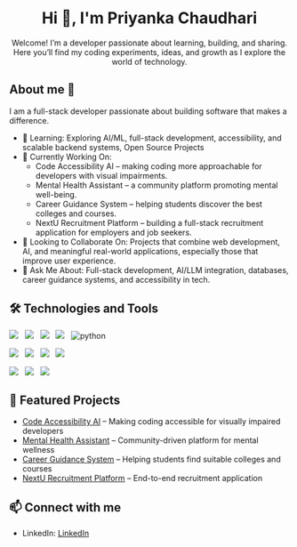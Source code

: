 <div align="center">
<h1>Hi 👋, I'm Priyanka Chaudhari</h1>
<p>Welcome! I’m a developer passionate about learning, building, and sharing. Here you’ll find my coding experiments, ideas, and growth as I explore the world of technology. </p>
</div>


<!---</div>
<div align="center">
<img src="https://img.shields.io/badge/javascript-%23323330.svg?style=for-the-badge&logo=javascript&logoColor=%23F7DF1E" alt="javascript">&nbsp;
<img src="https://img.shields.io/badge/python-3670A0?style=for-the-badge&logo=python&logoColor=ffdd54" alt="python">&nbsp;
<img src="https://img.shields.io/badge/html5-%23E34F26.svg?style=for-the-badge&logo=html5&logoColor=white" alt="html5">&nbsp;
<img src="https://img.shields.io/badge/css3-%231572B6.svg?style=for-the-badge&logo=css3&logoColor=white" alt="css3">&nbsp;
<img src="https://img.shields.io/badge/Frontend-React-blue?logo=react&logoColor=white" alt="React">&nbsp;
<img src="https://img.shields.io/badge/Backend-Node.js-green?logo=node.js&logoColor=white" alt="Node.js">&nbsp;
<img src="https://img.shields.io/badge/express.js-%23404d59.svg?style=for-the-badge&logo=express&logoColor=%2361DAFB" alt="express.js">&nbsp;
<img src="https://img.shields.io/badge/Django-092E20?logo=django&logoColor=white" alt="Django">&nbsp;
<img src="https://img.shields.io/badge/Java-007396?logo=java&logoColor=white" alt="Java">&nbsp;
<img src="https://img.shields.io/badge/SQL-003B57?logo=mysql&logoColor=white" alt="SQL">&nbsp;
<img src="https://img.shields.io/badge/postgres-%23316192.svg?style=for-the-badge&logo=postgresql&logoColor=white" alt="PostgreSQL">&nbsp;
<img src="https://img.shields.io/badge/MongoDB-%234ea94b.svg?style=for-the-badge&logo=mongodb&logoColor=white" alt="MongoDB">
</div>--->

## About me 🌟

I am a full-stack developer passionate about building software that makes a difference.
- 🌱 Learning: Exploring AI/ML, full-stack development, accessibility, and scalable backend systems, Open Source Projects
- 🔭 Currently Working On:
  - Code Accessibility AI – making coding more approachable for developers with visual impairments.
  - Mental Health Assistant – a community platform promoting mental well-being.
  - Career Guidance System – helping students discover the best colleges and courses.
  - NextU Recruitment Platform – building a full-stack recruitment application for employers and job seekers.
- 👯 Looking to Collaborate On: Projects that combine web development, AI, and meaningful real-world applications, especially those that improve user experience.
- 💬 Ask Me About: Full-stack development, AI/LLM integration, databases, career guidance systems, and accessibility in tech.

## 🛠️ Technologies and Tools

<div>
  <!-- Frontend -->
  
  <img src="https://img.shields.io/badge/HTML5-E34F26?logo=html5&logoColor=white">&nbsp;&nbsp;
  <img src="https://img.shields.io/badge/CSS3-1572B6?logo=css3&logoColor=white">&nbsp;&nbsp;
  <img src="https://img.shields.io/badge/JavaScript-F7DF1E?logo=javascript&logoColor=black">&nbsp;&nbsp;
  <img src="https://img.shields.io/badge/Frontend-React-blue?logo=react&logoColor=white">&nbsp;&nbsp;
  <img src="https://img.shields.io/badge/python-3670A0?logo=python&logoColor=ffdd54" alt="python">&nbsp;<br/>
  <!-- Backend -->
  <img src="https://img.shields.io/badge/Backend-Node.js-green?logo=node.js&logoColor=white">&nbsp;&nbsp;
  <img src="https://img.shields.io/badge/Express.js-black?logo=express&logoColor=white">&nbsp;&nbsp;
  <img src="https://img.shields.io/badge/Django-092E20?logo=django&logoColor=white">&nbsp;&nbsp;
  <img src="https://img.shields.io/badge/Java-007396?logo=java&logoColor=white">&nbsp;<br/>
  <!-- Database -->
  <img src="https://img.shields.io/badge/MySQL-003B57?logo=mysql&logoColor=white">&nbsp;&nbsp;
  <img src="https://img.shields.io/badge/PostgreSQL-316192?logo=postgresql&logoColor=white">&nbsp;&nbsp;
  <img src="https://img.shields.io/badge/MongoDB-4EA94B?logo=mongodb&logoColor=white">&nbsp;
</div>

## 🚀 Featured Projects

- [Code Accessibility AI](https://github.com/Priyanka-chaudhari26/CodeAccessibilityAI) – Making coding accessible for visually impaired developers
- [Mental Health Assistant](https://github.com/Priyanka-chaudhari26/mental-health-assistance) – Community-driven platform for mental wellness
- [Career Guidance System](https://github.com/Priyanka-chaudhari26/CareerGuidance) – Helping students find suitable colleges and courses
- [NextU Recruitment Platform](https://github.com/Priyanka-chaudhari26/nextu) – End-to-end recruitment application


<!--<div>
  <h2>GitHub Stats</h2>
  <img src="https://github-readme-stats.vercel.app/api?username=Priyanka-chaudhari26&show_icons=true&theme=radical" alt="GitHub Stats"/>
</div>-->
<!-- <div>
  <h2>🏆 Top Languages</h2>
  <img src="https://github-readme-stats.vercel.app/api/top-langs/?username=Priyanka-chaudhari26&langs_count=6&hide=Shell&layout=compact&theme=radical" alt="Top Languages"/>
</div> -->

## 📫 Connect with me

- LinkedIn: [LinkedIn](https://www.linkedin.com/in/priyanka-chaudhari-95ba94212/)

<!--
**Priyanka-chaudhari26/Priyanka-chaudhari26** is a ✨ _special_ ✨ repository because its `README.md` (this file) appears on your GitHub profile.

Here are some ideas to get you started:

- 🔭 I’m currently working on ...
- 🌱 I’m currently learning ...
- 👯 I’m looking to collaborate on ...
- 🤔 I’m looking for help with ...
- 💬 Ask me about ...
- 📫 How to reach me: ...
- 😄 Pronouns: ...
- ⚡ Fun fact: ...
-->

